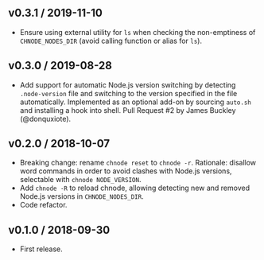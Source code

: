## v0.3.1 / 2019-11-10

* Ensure using external utility for `ls` when checking the non-emptiness
  of `CHNODE_NODES_DIR` (avoid calling function or alias for `ls`).

## v0.3.0 / 2019-08-28

* Add support for automatic Node.js version switching by detecting
  `.node-version` file and switching to the version specified in the
  file automatically. Implemented as an optional add-on by sourcing
  `auto.sh` and installing a hook into shell. Pull Request #2 by James
  Buckley (@donquxiote).

## v0.2.0 / 2018-10-07

* Breaking change: rename `chnode reset` to `chnode -r`. Rationale:
  disallow word commands in order to avoid clashes with Node.js
  versions, selectable with `chnode NODE_VERSION`.
* Add `chnode -R` to reload chnode, allowing detecting new and removed
  Node.js versions in `CHNODE_NODES_DIR`.
* Code refactor.

## v0.1.0 / 2018-09-30

* First release.
